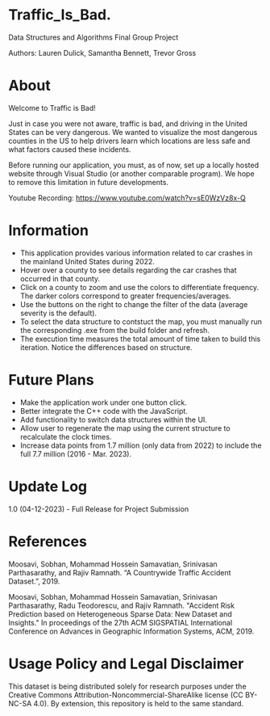# Traffic_Is_Bad.
Data Structures and Algorithms Final Group Project

Authors: Lauren Dulick, Samantha Bennett, Trevor Gross

# About
Welcome to Traffic is Bad!

Just in case you were not aware, traffic is bad, and driving in the United States can be very dangerous. We wanted to visualize the most dangerous counties in the US to help drivers learn which locations are less safe and what factors caused these incidents.

Before running our application, you must, as of now, set up a locally hosted website through Visual Studio (or another comparable program). We hope to remove this limitation in future developments.

Youtube Recording: https://www.youtube.com/watch?v=sE0WzVz8x-Q

# Information
- This application provides various information related to car crashes in the mainland United States during 2022.
- Hover over a county to see details regarding the car crashes that occurred in that county.
- Click on a county to zoom and use the colors to differentiate frequency. The darker colors correspond to greater frequencies/averages.
- Use the buttons on the right to change the filter of the data (average severity is the default).
- To select the data structure to contstuct the map, you must manually run the corresponding .exe from the build folder and refresh.
- The execution time measures the total amount of time taken to build this iteration. Notice the differences based on structure.

# Future Plans
- Make the application work under one button click.
- Better integrate the C++ code with the JavaScript.
- Add functionality to switch data structures within the UI.
- Allow user to regenerate the map using the current structure to recalculate the clock times.
- Increase data points from 1.7 million (only data from 2022) to include the full 7.7 million (2016 - Mar. 2023).

# Update Log
1.0 (04-12-2023) - Full Release for Project Submission

# References
Moosavi, Sobhan, Mohammad Hossein Samavatian, Srinivasan Parthasarathy, and Rajiv Ramnath. “A Countrywide Traffic Accident Dataset.”, 2019.

Moosavi, Sobhan, Mohammad Hossein Samavatian, Srinivasan Parthasarathy, Radu Teodorescu, and Rajiv Ramnath. "Accident Risk Prediction based on Heterogeneous Sparse Data: New Dataset and Insights." In proceedings of the 27th ACM SIGSPATIAL International Conference on Advances in Geographic Information Systems, ACM, 2019.

# Usage Policy and Legal Disclaimer
This dataset is being distributed solely for research purposes under the Creative Commons Attribution-Noncommercial-ShareAlike license (CC BY-NC-SA 4.0). By extension, this repository is held to the same standard.

